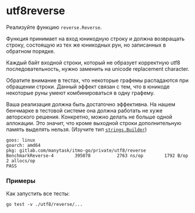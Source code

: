 # utf8reverse

Реализуйте функцию `reverse.Reverse`.

Функция принимает на вход юникодную строку и должна возвращать строку,
состоящую из тех же юникодных рун, но записанных в обратном порядке.

Каждый байт входной строки, который не образует корректную utf8 последовательность, нужно
заменить на unicode replacement character.

Обратите внимание в тестах, что некоторые графемы распадаются при обращении строки.
Данный эффект связан с тем, что в юникоде некоторые руны умеют комбинироваться в одну графему.

Ваша реализация должна быть достаточно эффективна. На нашем бенчмарке в тестовой системе
она должна работать не хуже авторского решения. Конкретно, можно делать не больше одной аллокации.
Это значит, что кроме выходной строки дополнительную память выделять нельзя. (Изучите тип [`strings.Builder`](https://pkg.go.dev/strings#Builder))

```
goos: linux
goarch: amd64
pkg: gitlab.com/manytask/itmo-go/private/utf8/reverse
BenchmarkReverse-4   	  395078	      2763 ns/op	    1792 B/op	       2 allocs/op
PASS
```
### Примеры

Как запустить все тесты:
```
go test -v ./utf8/reverse/...
```
